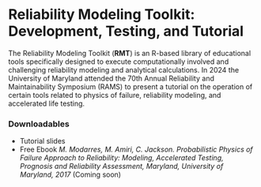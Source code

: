 # Reliability Modeling Toolkit: Development, Testing, and Tutorial 

The Reliability Modeling Toolkit (**RMT**) is an R-based library of educational tools specifically designed to execute computationally involved and challenging reliability modeling and analytical calculations.  In 2024 the University of Maryland attended the 70th Annual Reliability and Maintainability Symposium (RAMS) to present a tutorial on the operation of certain tools related to physics of failure, reliability modeling, and accelerated life testing.

### Downloadables
* Tutorial slides
* Free Ebook *M. Modarres, M. Amiri, C. Jackson.  Probabilistic Physics of Failure Approach to Reliability: Modeling, Accelerated Testing, Prognosis and Reliability Assessment, Maryland, University of Maryland, 2017* (Coming soon)
